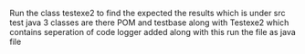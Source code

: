Run the class testexe2 to find the expected the results which is under src test java 
3 classes are there POM and testbase along with Testexe2 which contains seperation of code 
logger added along with this 
run the file as java file 
